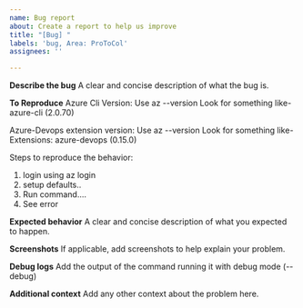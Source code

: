 ```yaml
---
name: Bug report
about: Create a report to help us improve
title: "[Bug] "
labels: 'bug, Area: ProToCol'
assignees: ''

---
```


**Describe the bug**
A clear and concise description of what the bug is.

**To Reproduce**
Azure Cli Version: 
Use az --version 
Look for something like-
azure-cli (2.0.70)

Azure-Devops extension version: 
Use az --version
Look for something like-
Extensions:
azure-devops (0.15.0)

Steps to reproduce the behavior:
1. login using az login
2. setup defaults..
3. Run command....
4. See error

**Expected behavior**
A clear and concise description of what you expected to happen.

**Screenshots**
If applicable, add screenshots to help explain your problem.

**Debug logs**
Add the output of the command running it with debug mode (--debug)

**Additional context**
Add any other context about the problem here.
